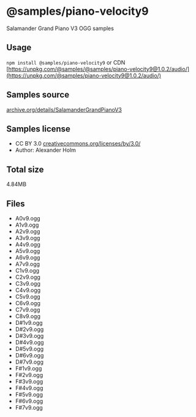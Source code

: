 # @samples/piano-velocity9

Salamander Grand Piano V3 OGG samples

## Usage

`npm install @samples/piano-velocity9` or CDN [https://unpkg.com/@samples/@samples/piano-velocity9@1.0.2/audio/](https://unpkg.com/@samples/piano-velocity9@1.0.2/audio/)

## Samples source

[archive.org/details/SalamanderGrandPianoV3](https://archive.org/details/SalamanderGrandPianoV3)

## Samples license

- CC BY 3.0 [creativecommons.org/licenses/by/3.0/](http://creativecommons.org/licenses/by/3.0/)
- Author: Alexander Holm 

## Total size

4.84MB

## Files

- A0v9.ogg
- A1v9.ogg
- A2v9.ogg
- A3v9.ogg
- A4v9.ogg
- A5v9.ogg
- A6v9.ogg
- A7v9.ogg
- C1v9.ogg
- C2v9.ogg
- C3v9.ogg
- C4v9.ogg
- C5v9.ogg
- C6v9.ogg
- C7v9.ogg
- C8v9.ogg
- D#1v9.ogg
- D#2v9.ogg
- D#3v9.ogg
- D#4v9.ogg
- D#5v9.ogg
- D#6v9.ogg
- D#7v9.ogg
- F#1v9.ogg
- F#2v9.ogg
- F#3v9.ogg
- F#4v9.ogg
- F#5v9.ogg
- F#6v9.ogg
- F#7v9.ogg